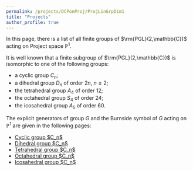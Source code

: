 ```yaml
---
permalink: /projects/DCPonProj/ProjLinGrpDim1
title: "Projects"
author_profile: true
---
```


In this page, there is a list of all finite groups of $\rm{PGL}(2,\mathbb{C})$ acting on Project space $\mathbb{P}^1$.

It is well known that a finite subgroup of $\rm{PGL}(2,\mathbb{C})$ is isomorphic to one of the following groups:
* a cyclic group $C_n$;
* a dihedral group $D_{n}$ of order $2n$, $n \geq 2$;
* the tetrahedral group $A_4$ of order 12;
* the octahedral group $S_4$ of order 24;
* the icosahedral group $A_5$ of order 60.

The explicit generators of group $G$ and the Burnside symbol of $G$ acting on $\mathbb{P}^1$ are given in the following pages:

<ul>
<li><a href="http://kaiqi-yang1994.github.io/files/DCPonProj/ProjLinGrpDim1/Cyclic">Cyclic group $C_n$</a></li>
<li><a href="http://kaiqi-yang1994.github.io/files/DCPonProj/ProjLinGrpDim1/Dihedral">Dihedral group $C_n$</a></li>
<li><a href="http://kaiqi-yang1994.github.io/files/DCPonProj/ProjLinGrpDim1/tetrahedral">Tetrahedral group $C_n$</a></li>
<li><a href="http://kaiqi-yang1994.github.io/files/DCPonProj/ProjLinGrpDim1/Octahedral">Octahedral group $C_n$</a></li>
<li><a href="http://kaiqi-yang1994.github.io/files/DCPonProj/ProjLinGrpDim1/Icosahedral">Icosahedral group $C_n$</a></li>
</ul>

